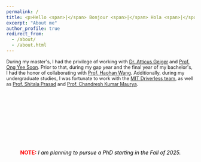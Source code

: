 ```yaml
---
permalink: /
title: <p>Hello <span>|</span> Bonjour <span>|</span> Hola <span>|</span> Namaste</p> 
excerpt: "About me"
author_profile: true
redirect_from: 
  - /about/
  - /about.html
---
```



<!-- Hello | Bonjour | Hola | Namaste
====== --> 

<span style="font-size: 0.9em">During my master's, I had the privilege of working with <a href="https://atticusg.github.io">Dr. Atticus Geiger</a> and <a href="https://www.ntu.edu.sg/scse/about-us/past-chairs/prof-ong-yew-soon">Prof. Ong Yee Soon</a>. Prior to that, during my gap year and the final year of my bachelor's, I had the honor of collaborating with <a href="https://haohanwang.github.io">Prof. Haohan Wang</a>. Additionally, during my undergraduate studies, I was fortunate to work with the <a href="http://driverless.mit.edu/">MIT Driverless team</a>, as well as <a href="https://scholar.google.co.in/citations?user=TBcGmiwAAAAJ&amp;hl=en">Prof. Shitala Prasad</a> and <a href="https://scholar.google.co.in/citations?user=OR0yLJEAAAAJ&amp;hl=en" target="_blank">Prof. Chandresh Kumar Maurya</a>.
<!-- <span style="font-size: 0.9em">I am currently a Master's student in <a href="https://www.ntu.edu.sg/">NTU, Singapore</a> under the guidance <a href="https://www.ntu.edu.sg/scse/about-us/past-chairs/prof-ong-yew-soon">Prof. Ong Yee Soon</a> - <em>President's Chair Professor of Computer Science at the School of Computer Science and Engineering at Nanyang Technological University (NTU)</em>. Beside, that I am working with <a href="https://www.stanford.edu/">Stanford University</a> under the expert guidance of <a href="https://atticusg.github.io/">Dr. Atticus Geiger</a>. In this role, I am actively engaged in a research endeavor that delves into the intricacies of neural networks. My focus involves interventions employing causality as a tool to enhance interpretability and fortify the robustness of these neural networks. This experience has provided valuable insights into the inner workings of these systems and their potential applications in advancing the field. -->

<!-- <span style="font-size: 0.9em">Previously, I worked for 2 years under the guidance of <a href="https://scholar.google.com/citations?user=nZxJGeUAAAAJ&amp;hl=en" target="_blank">Mr. Haohan Wang</a>, Carnegie Mellon University, USA, where I wrote a survey on Trustworthiness in Machine Learning from Causal Perspective: <a href="https://arxiv.org/abs/2307.16851">Towards Trustworthy and Aligned Machine Learning: A Data-centric Survey with Causality Perspectives</a>. <em>You can access my latest work under preparation using this <a href="https://github.com/MaheepChaudhary/Causation-inComputerVision">link.</a></em>. Previously, I had worked with <a href="http://driverless.mit.edu/">MIT Driverless</a> on Self-Driving Car as Computer Vision Engineer and also participated in <a href="https://www.indyautonomouschallenge.com/">Indus Autonomous Challenge</a>. In addition to that I have also worked with <a href="https://scholar.google.co.in/citations?user=TBcGmiwAAAAJ&amp;hl=en">Dr. Shitala Prasad, A*star, Singapore</a> where I worked on Caption Generation using the MANN, which is currently being reviewed. Additionally, I have worked on <a href="https://arxiv.org/abs/2108.06206">Reminder Cum Recommendation System</a> under the guidance of <a href="https://scholar.google.co.in/citations?user=OR0yLJEAAAAJ&amp;hl=en" target="_blank">Prof. Chandresh Kumar Maurya</a>, IIT Indore which was successfully submitted to Cods-COMAD: ACM IKDD 2021. Besides that, I have also worked on the Recommendation Engine Research Project under <a href="https://scholar.google.co.in/citations?user=5kG-VWMAAAAJ&amp;hl=en">Prof. Mrityunjay Singh</a> (Funded by AICTE) in JUIT, Wagnakhat for one year and have submitted the paper in the Information Sciences journal. I have also been a <strong>winner</strong> in the <a href="https://www.sih.gov.in/">Smart India Hackathon</a>(World's Biggest Hackathon) solving the problem proposed by the <a href="https://bprd.nic.in/">Beaureau of Research and Development</a>(BPRD) regarding Facial Recognition. I have also been shortlisted by AICTE to represent India as <strong>Team Leader in ASEAN-India Hackathon</strong>, which was held between 11 ASEAN countries.
</span> -->

<br>
<br>
<br><br><br><br><br>
<br>
<br>

<center>
<b><span style="color:red" >NOTE:</span></b> 
<i><span style="color:black" >I am planning to pursue a PhD starting in the Fall of 2025.</span></i>
</center>